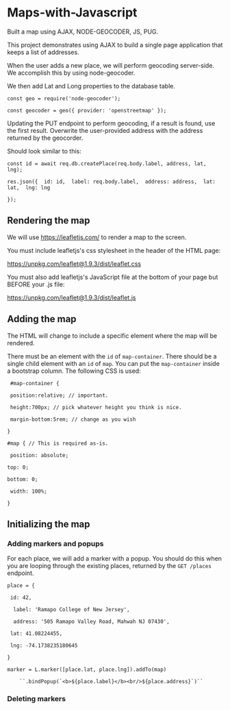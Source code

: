 # Maps-with-Javascript
Built a map using AJAX, NODE-GEOCODER, JS, PUG.


This project demonstrates using AJAX to build a single page application that keeps a list of addresses.

When the user adds a new place, we will perform geocoding server-side. We accomplish this by using node-geocoder.

We then add Lat and Long properties to the database table. 

``const geo = require('node-geocoder');`` 

``const geocoder = geo({ provider: 'openstreetmap' });``


Updating the PUT endpoint to perform geocoding, if a result is found, use the first result. Overwrite the user-provided address with the address returned by the geocorder.

Should look similar to this: 

``const id = await req.db.createPlace(req.body.label, address, lat, lng);``

``res.json({ 
    id: id, 
    label: req.body.label, 
    address: address, 
    lat: lat, 
    lng: lng ``
    
``});``

## Rendering the map

We will use https://leafletjs.com/ to render a map to the screen.

You must include leafletjs's css stylesheet in the header of the HTML page: 

https://unpkg.com/leaflet@1.9.3/dist/leaflet.css

You must also add leafletjs's JavaScript file at the bottom of your page but BEFORE your .js file:

https://unpkg.com/leaflet@1.9.3/dist/leaflet.js


## Adding the map

The HTML will change to include a specific element where the map will be rendered. 

There must be an element with the ``id`` of ``map-container``. There should be a single child element with an ``id`` of ``map``. You can put the ``map-container`` inside a bootstrap column. The following CSS is used: 

`` #map-container {``

   `` position:relative; // important.``
   
   `` height:700px; // pick whatever height you think is nice.``
   
   `` margin-bottom:5rem; // change as you wish``
   
``}``

``#map { // This is required as-is.``

  ``  position: absolute; ``
  
   `` top: 0; ``
   
   `` bottom: 0; ``
   
   `` width: 100%;``
   
``}``

## Initializing the map

### Adding markers and popups 
For each place, we will add a marker with a popup. You should do this when you are looping through the existing places, returned by the ``GET /places`` endpoint. 


``place = {``

   `` id: 42,``
   
  ``  label: 'Ramapo College of New Jersey',``
  
  ``  address: '505 Ramapo Valley Road, Mahwah NJ 07430',``
  
   `` lat: 41.08224455,``
   
   `` lng: -74.1738235180645``
   
``}``


``marker = L.marker([place.lat, place.lng]).addTo(map)``

        ``.bindPopup(`<b>${place.label}</b><br/>${place.address}`)``

### Deleting markers

